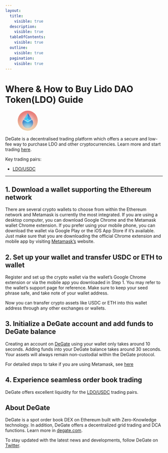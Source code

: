 ```yaml
---
layout:
  title:
    visible: true
  description:
    visible: true
  tableOfContents:
    visible: true
  outline:
    visible: true
  pagination:
    visible: true
---
```


# Where & How to Buy Lido DAO Token(LDO) Guide

<figure><img src="../.gitbook/assets/ldo_0x5a98fcbea516cf06857215779fd812ca3bef1b321695770946406.jpg" alt="LDO" width="64" style="border-radius: 50%;"><figcaption></figcaption></figure>

DeGate is a decentralised trading platform which offers a secure and low-fee way to purchase LDO and other cryptocurrencies. Learn more and start trading [here](https://app.degate.com/trade/USDC/0x5a98fcbea516cf06857215779fd812ca3bef1b32?utm_source=howtobuy).&#x20;

Key trading pairs:

* [LDO/USDC](https://app.degate.com/trade/USDC/0x5a98fcbea516cf06857215779fd812ca3bef1b32?utm_source=howtobuy)

***

## 1. Download a wallet supporting the Ethereum network

There are several crypto wallets to choose from within the Ethereum network and Metamask is currently the most integrated. If you are using a desktop computer, you can download Google Chrome and the Metamask wallet Chrome extension. If you prefer using your mobile phone, you can download the wallet via Google Play or the iOS App Store if it’s available. Just make sure that you are downloading the official Chrome extension and mobile app by visiting [Metamask’s](https://metamask.io/) website.

## 2. Set up your wallet and transfer USDC or ETH to wallet

Register and set up the crypto wallet via the wallet’s Google Chrome extension or via the mobile app you downloaded in Step 1. You may refer to the wallet’s support page for reference. Make sure to keep your seed phrase safe, and take note of your wallet address.&#x20;

Now you can transfer crypto assets like USDC or ETH into this wallet address through any other exchanges or wallets.

## 3. Initialize a DeGate account and add funds to DeGate balance

Creating an account on [DeGate](https://app.degate.com/?utm_source=LDO_howtobuy) using your wallet only takes around 10 seconds. Adding funds into your DeGate balance takes around 30 seconds. Your assets will always remain non-custodial within the DeGate protocol.

For detailed steps to take if you are using Metamask, see [here](https://docs.degate.com/v/product_en/main-features/wallet-connectivity/metamask)

## 4. Experience seamless order book trading

DeGate offers excellent liquidity for the [LDO/USDC](https://app.degate.com/trade/USDC/0x5a98fcbea516cf06857215779fd812ca3bef1b32?utm_source=howtobuy) trading pairs.&#x20;

## About DeGate

DeGate is a spot order book DEX on Ethereum built with Zero-Knowledge technology. In addition, DeGate offers a decentralized grid trading and DCA functions.  Learn more in [degate.com](https://degate.com/?utm_source=LDO_howtobuy).

To stay updated with the latest news and developments, follow DeGate on [Twitter](https://twitter.com/degatedex).

